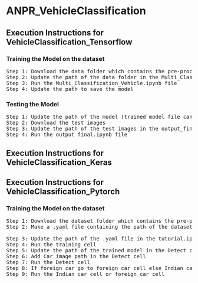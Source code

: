 # ANPR_VehicleClassification

## Execution Instructions for VehicleClassification_Tensorflow
### Training the Model on the dataset
<pre>
Step 1: Download the data folder which contains the pre-processed dataset 
Step 2: Update the path of the data folder in the Multi_Classification_Vehicle.ipynb file
Step 3: Run the Multi_Classification_Vehicle.ipynb file 
Step 4: Update the path to save the model 
</pre>

### Testing the Model 
<pre>
Step 1: Update the path of the model (trained model file can be used model_saved_4_15.h5) in the output_final.ipynb file 
Step 2: Download the test images 
Step 3: Update the path of the test images in the output_final.ipynb file
Step 4: Run the output_final.ipynb file
</pre>

## Execution Instructions for VehicleClassification_Keras

## Execution Instructions for VehicleClassification_Pytorch

### Training the Model on the dataset
<pre>
Step 1: Download the dataset folder which contains the pre-processed dataset and run the first cell in tutorial.ipynb to git clone the yolov5 environment
Step 2: Make a .yaml file containing the path of the dataset folder and put the yaml file in the data folder for example
<!-- path: D:\Sem-5\LAB\ANPR\yolov5\data\pre960  # dataset root dir 
train: train\images\ # train images (relative to 'path') 128 images
val: train\images\  # val images (relative to 'path') 128 images
test: test\images\  # test images (optional)

# Classes
names:
  0: number_plate -->
Step 3: Update the path of the .yaml file in the tutorial.ipynb in the training cell
Step 4: Run the training cell
Step 5: Update the path of the trained model in the Detect cell the path to the weights will be printed out by the training cell
Step 6: Add Car image path in the Detect cell
Step 7: Run the Detect cell
Step 8: If foreign car go to foreign car cell else Indian car cell update the exp# number as shown in the output of the Detect cell
Step 9: Run the Indian car cell or foreign car cell
</pre> 
